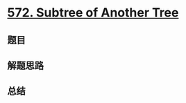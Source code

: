 # [572. Subtree of Another Tree](https://leetcode.com/problems/subtree-of-another-tree/)

## 题目


## 解题思路


## 总结


